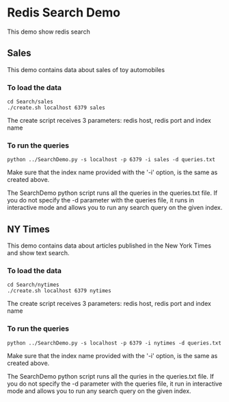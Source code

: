 # Redis Search Demo

This demo show redis search

## Sales
This demo contains data about sales of toy automobiles

### To load the data
```
cd Search/sales
./create.sh localhost 6379 sales
```
The create script receives 3 parameters: redis host, redis port and index name

### To run the queries
```
python ../SearchDemo.py -s localhost -p 6379 -i sales -d queries.txt
```

Make sure that the index name provided with the '-i' option, is the same as created above.

The SearchDemo python script runs all the queries in the queries.txt file.
If you do not specify the -d parameter with the queries file, it runs in interactive mode and allows you to run any search query on the given index.

## NY Times
This demo contains data about articles published in the New York Times and show text search.

### To load the data
```
cd Search/nytimes
./create.sh localhost 6379 nytimes
```
The create script receives 3 parameters: redis host, redis port and index name

### To run the queries
```
python ../SearchDemo.py -s localhost -p 6379 -i nytimes -d queries.txt
```

Make sure that the index name provided with the '-i' option, is the same as created above.

The SearchDemo python script runs all the quries in the queries.txt file.
If you do not specify the -d parameter with the queries file, it run in interactive mode and allows you to run any search query on the given index.
